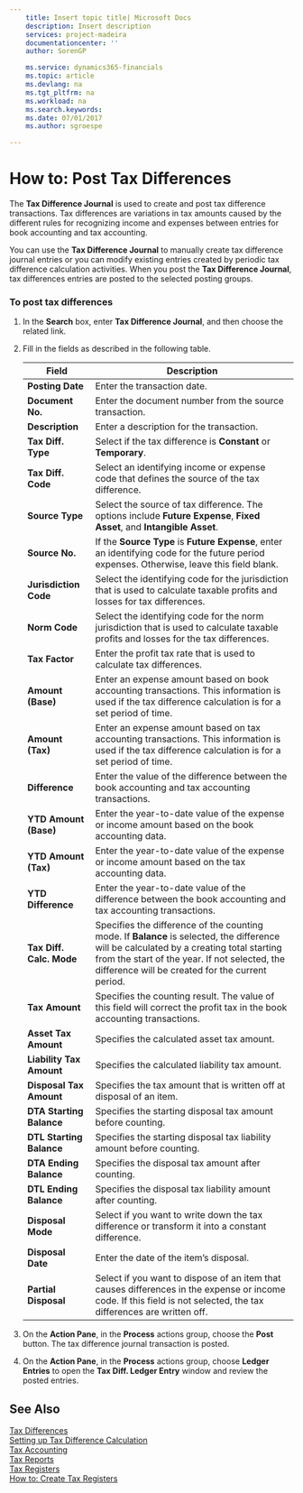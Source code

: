 ```yaml
---
    title: Insert topic title| Microsoft Docs
    description: Insert description
    services: project-madeira
    documentationcenter: ''
    author: SorenGP

    ms.service: dynamics365-financials
    ms.topic: article
    ms.devlang: na
    ms.tgt_pltfrm: na
    ms.workload: na
    ms.search.keywords:
    ms.date: 07/01/2017
    ms.author: sgroespe

---
```

# How to: Post Tax Differences
The **Tax Difference Journal** is used to create and post tax difference transactions. Tax differences are variations in tax amounts caused by the different rules for recognizing income and expenses between entries for book accounting and tax accounting.  
  
 You can use the **Tax Difference Journal** to manually create tax difference journal entries or you can modify existing entries created by periodic tax difference calculation activities. When you post the **Tax Difference Journal**, tax differences entries are posted to the selected posting groups.  
  
### To post tax differences  
  
1.  In the **Search** box, enter **Tax Difference Journal**, and then choose the related link.  
  
2.  Fill in the fields as described in the following table.  
  
    |Field|Description|  
    |---------------------------------|---------------------------------------|  
    |**Posting Date**|Enter the transaction date.|  
    |**Document No.**|Enter the document number from the source transaction.|  
    |**Description**|Enter a description for the transaction.|  
    |**Tax Diff. Type**|Select if the tax difference is **Constant** or **Temporary**.|  
    |**Tax Diff. Code**|Select an identifying income or expense code that defines the source of the tax difference.|  
    |**Source Type**|Select the source of tax difference. The options include **Future Expense**, **Fixed Asset**, and **Intangible Asset**.|  
    |**Source No.**|If the **Source Type** is **Future Expense**, enter an identifying code for the future period expenses.  Otherwise, leave this field blank.|  
    |**Jurisdiction Code**|Select the identifying code for the jurisdiction that is used to calculate taxable profits and losses for tax differences.|  
    |**Norm Code**|Select the identifying code for the norm jurisdiction that is used to calculate taxable profits and losses for the tax differences.|  
    |**Tax Factor**|Enter the profit tax rate that is used to calculate tax differences.|  
    |**Amount (Base)**|Enter an expense amount based on book accounting transactions. This information is used if the tax difference calculation is for a set period of time.|  
    |**Amount (Tax)**|Enter an expense amount based on tax accounting transactions. This information is used if the tax difference calculation is for a set period of time.|  
    |**Difference**|Enter the value of the difference between the book accounting and tax accounting transactions.|  
    |**YTD Amount (Base)**|Enter the year-to-date value of the expense or income amount based on the book accounting data.|  
    |**YTD Amount (Tax)**|Enter the year-to-date value of the expense or income amount based on the tax accounting data.|  
    |**YTD Difference**|Enter the year-to-date value of the difference between the book accounting and tax accounting transactions.|  
    |**Tax Diff. Calc. Mode**|Specifies the difference of the counting mode. If **Balance** is selected, the difference will be calculated by a creating total starting from the start of the year. If not selected, the difference will be created for the current period.|  
    |**Tax Amount**|Specifies the counting result. The value of this field will correct the profit tax in the book accounting transactions.|  
    |**Asset Tax Amount**|Specifies the calculated asset tax amount.|  
    |**Liability Tax Amount**|Specifies the calculated liability tax amount.|  
    |**Disposal Tax Amount**|Specifies the tax amount that is written off at disposal of an item.|  
    |**DTA Starting Balance**|Specifies the starting disposal tax amount before counting.|  
    |**DTL Starting Balance**|Specifies the starting disposal tax liability amount before counting.|  
    |**DTA Ending Balance**|Specifies the disposal tax amount after counting.|  
    |**DTL Ending Balance**|Specifies the disposal tax liability amount after counting.|  
    |**Disposal Mode**|Select if you want to write down the tax difference or transform it into a constant difference.|  
    |**Disposal Date**|Enter the date of the item’s disposal.|  
    |**Partial Disposal**|Select if you want to dispose of an item that causes differences in the expense or income code. If this field is not selected, the tax differences are written off.|  
  
3.  On the **Action Pane**, in the **Process** actions group, choose the **Post** button. The tax difference journal transaction is posted.  
  
4.  On the **Action Pane**, in the **Process** actions group, choose **Ledger Entries** to open the **Tax Diff. Ledger Entry** window and review the posted entries.  
  
## See Also  
 [Tax Differences](tax-differences.md)   
 [Setting up Tax Difference Calculation](setting-up-tax-difference-calculation.md)   
 [Tax Accounting](tax-accounting.md)   
 [Tax Reports](assetId:///e42ca8e7-1cee-4fb8-9f71-e596f29cabc3)   
 [Tax Registers](tax-registers.md)   
 [How to: Create Tax Registers](how-to-create-tax-registers.md)